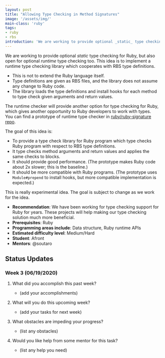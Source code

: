 ```yaml
---
layout: post
title: "Allowing Type Checking in Method Signatures"
image: '/assets/img/'
main-class: 'ruby'
tags:
- ruby
- rbs
introduction: 'We are working to provide optional _static_ type checking for Ruby, but also open for optional _runtime_ type checking too. This idea is to implement a runtime type checking library which cooperates with RBS type definitions.'
---
```


We are working to provide optional _static_ type checking for Ruby, but also open for optional _runtime_ type checking too. This idea is to implement a runtime type checking library which cooperates with RBS type definitions.

* This is not to extend the Ruby language itself.
* Type definitions are given as RBS files, and the library does not assume any change to Ruby code.
* The library loads the type definitions and install hooks for each method to type check given arguments and return values.

The runtime checker will provide another option for type checking for Ruby, which gives another opportunity to Ruby developers to work with types. You can find a prototype of runtime type checker in [ruby/ruby-signature repo](https://github.com/ruby/ruby-signature/blob/master/lib/ruby/signature/test/hook.rb).

The goal of this idea is:

* To provide a type check library for Ruby program which type checks Ruby program with respect to RBS type definitions.
* It type checks method arguments and return values and applies the same checks to blocks.
* It should provide good performance. (The prototype makes Ruby code about 2x slower; this is the baseline.)
* It should be more compatible with Ruby programs. (The prototype uses `Module#prepend` to install hooks, but more compatible implementation is expected.)

This is really experimental idea. The goal is subject to change as we work for the idea.

* **Recommendation**: We have been working for type checking support for Ruby for years. These projects will help making our type checking solution much more beneficial.
* **Prerequisites**: Ruby
* **Programming areas include**: Data structure, Ruby runtime APIs
* **Estimated difficulty level**: Medium/Hard
* **Student**: Afront
* **Mentors**: @soutaro

## Status Updates

### Week 3 (06/19/2020)

1. What did you accomplish this past week?
    - (add your accomplishments)

1. What will you do this upcoming week?
    - (add your tasks for next week)

1. What obstacles are impeding your progress?
    - (list any obstacles)

1. Would you like help from some mentor for this task?
    - (list any help you need)
